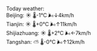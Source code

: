 Today weather:  
Beijing: ☀️   🌡️-1°C 🌬️↓4km/h  
Tianjin: ☀️   🌡️+0°C 🌬️↑11km/h  
Shijiazhuang: ☀️   🌡️+2°C 🌬️←7km/h  
Tangshan: ⛅️  🌡️-0°C 🌬️↑12km/h  
